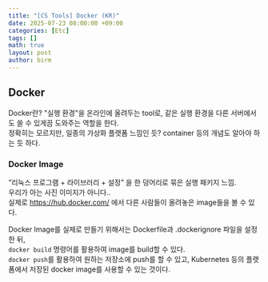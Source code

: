 ```yaml
---
title: "[CS Tools] Docker (KR)"
date: 2025-07-23 08:00:00 +09:00
categories: [Etc]
tags: []       
math: true
layout: post
author: birm
---
```


## Docker
Docker란? "실행 환경"을 온라인에 올려두는 tool로, 같은 실행 환경을 다른 서버에서도 쓸 수 있게끔 도와주는 역할을 한다.             
정확히는 모르지만, 일종의 가상화 플랫폼 느낌인 듯? container 등의 개념도 알아야 하는 듯 하다.              

### Docker Image
“리눅스 프로그램 + 라이브러리 + 설정” 을 한 덩어리로 묶은 실행 패키지 느낌.              
우리가 아는 사진 이미지가 아니다..        
실제로 https://hub.docker.com/ 에서 다른 사람들이 올려놓은 image들을 볼 수 있다.           

Docker Image를 실제로 만들기 위해서는 Dockerfile과 .dockerignore 파일을 설정한 뒤,         
`docker build` 명령어를 활용하여 image를 build할 수 있다.          
`docker push`를 활용하여 원하는 저장소에 push를 할 수 있고, Kubernetes 등의 플랫폼에서 저장된 docker image를 사용할 수 있는 것이다.               
